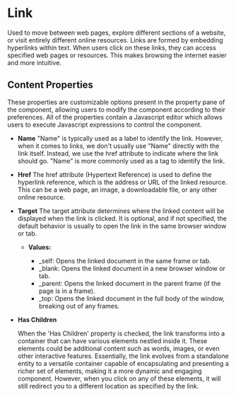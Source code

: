 # Link

Used to move between web pages, explore different sections of a website, or visit entirely different online resources. Links are formed by embedding hyperlinks within text. When users click on these links, they can access specified web pages or resources. This makes browsing the internet easier and more intuitive.

## Content Properties

These properties are customizable options present in the property pane of the component, allowing users to modify the component according to their preferences. All of the properties contain a Javascript editor which allows users to execute Javascript expressions to control the component.

- **Name**
  "Name" is typically used as a label to identify the link. However, when it comes to links, we don't usually use "Name" directly with the link itself. Instead, we use the href attribute to indicate where the link should go. "Name" is more commonly used as a tag to identify the link.

- **Href**
  The href attribute (Hypertext Reference) is used to define the hyperlink reference, which is the address or URL of the linked resource. This can be a web page, an image, a downloadable file, or any other online resource.

- **Target**
  The target attribute determines where the linked content will be displayed when the link is clicked. It is optional, and if not specified, the default behavior is usually to open the link in the same browser window or tab.

  - **Values:**

    - \_self: Opens the linked document in the same frame or tab.
    - \_blank: Opens the linked document in a new browser window or tab.
    - \_parent: Opens the linked document in the parent frame (if the page is in a frame).
    - \_top: Opens the linked document in the full body of the window, breaking out of any frames.

- **Has Children**

  When the 'Has Children' property is checked, the link transforms into a container that can have various elements nestled inside it. These elements could be additional content such as words, images, or even other interactive features. Essentially, the link evolves from a standalone entity to a versatile container capable of encapsulating and presenting a richer set of elements, making it a more dynamic and engaging component. However, when you click on any of these elements, it will still redirect you to a different location as specified by the link.
